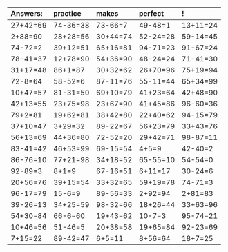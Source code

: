 | Answers: | practice | makes | perfect | ! |
| :--- | :--- | :--- | :--- | :--- |
| 27+42=69 | 74-36=38 | 73-66=7 | 49-48=1 | 13+11=24 | 
| 2+88=90 | 28+28=56 | 30+44=74 | 52-24=28 | 59-14=45 | 
| 74-72=2 | 39+12=51 | 65+16=81 | 94-71=23 | 91-67=24 | 
| 78-41=37 | 12+78=90 | 54+36=90 | 48-24=24 | 71-41=30 | 
| 31+17=48 | 86+1=87 | 30+32=62 | 26+70=96 | 75+19=94 | 
| 72-8=64 | 58-52=6 | 87-11=76 | 55-11=44 | 65+34=99 | 
| 10+47=57 | 81-31=50 | 69+10=79 | 41+23=64 | 42+48=90 | 
| 42+13=55 | 23+75=98 | 23+67=90 | 41+45=86 | 96-60=36 | 
| 79+2=81 | 19+62=81 | 38+42=80 | 22+40=62 | 94-15=79 | 
| 37+10=47 | 3+29=32 | 89-22=67 | 56+23=79 | 33+43=76 | 
| 56+13=69 | 44+36=80 | 72-52=20 | 29+42=71 | 98-87=11 | 
| 83-41=42 | 46+53=99 | 69-15=54 | 4+5=9 | 42-40=2 | 
| 86-76=10 | 77+21=98 | 34+18=52 | 65-55=10 | 54-54=0 | 
| 92-89=3 | 8+1=9 | 67-16=51 | 6+11=17 | 30-24=6 | 
| 20+56=76 | 39+15=54 | 33+32=65 | 59+19=78 | 74-71=3 | 
| 96-17=79 | 15-6=9 | 89-56=33 | 2+92=94 | 2+81=83 | 
| 39-26=13 | 34+25=59 | 98-32=66 | 18+26=44 | 33+63=96 | 
| 54+30=84 | 66-6=60 | 19+43=62 | 10-7=3 | 95-74=21 | 
| 10+46=56 | 51-46=5 | 20+38=58 | 19+65=84 | 92-23=69 | 
| 7+15=22 | 89-42=47 | 6+5=11 | 8+56=64 | 18+7=25 | 
